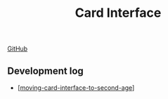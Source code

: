 ﻿---
title: Card Interface
---
[GitHub](https://github.com/djplaner/Card-Interface-Tweak)

## Development log

- [[moving-card-interface-to-second-age]]

[//begin]: # "Autogenerated link references for markdown compatibility"
[moving-card-interface-to-second-age]: moving-card-interface-to-second-age "Moving the Card Interface to the Second Age of Javascript"
[//end]: # "Autogenerated link references"